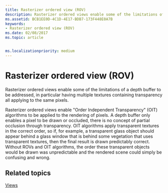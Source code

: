 ```yaml
---
title: Rasterizer ordered view (ROV)
description: Rasterizer ordered views enable some of the limitations of a depth buffer to be addressed, in particular having multiple textures containing transparency all applying to the same pixels.
ms.assetid: BCB1EE0D-4C1D-4E17-BDB7-173F448E0A7B
keywords:
- Rasterizer ordered view (ROV)
ms.date: 02/08/2017
ms.topic: article


ms.localizationpriority: medium
---
```

# Rasterizer ordered view (ROV)


Rasterizer ordered views enable some of the limitations of a depth buffer to be addressed, in particular having multiple textures containing transparency all applying to the same pixels.

Rasterizer ordered views enable "Order Independent Transparency" (OIT) algorithms to be applied to the rendering of pixels. A depth buffer only enables a pixel to be drawn or occluded, there is no concept of partial occlusion through transparency. OIT algorithms apply transparent textures in the correct order, so if, for example, a transparent glass object should appear behind a glass window that is behind some vegetation that uses transparent textures, then the final result is drawn predictably correct. Without ROVs and OIT algorithms, the order these transparent objects would be drawn was unpredictable and the rendered scene could simply be confusing and wrong.

## <span id="related-topics"></span>Related topics


[Views](views.md)

 

 




